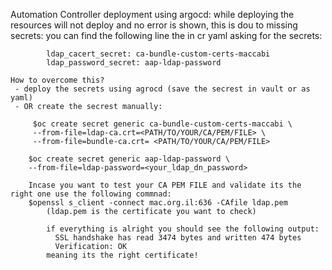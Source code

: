 Automation Controller deployment using argocd:
    while deploying the resources will not deploy and no error is shown, this is dou to missing secrets:
        you can find the following line the in cr yaml asking for the secrets:

            ldap_cacert_secret: ca-bundle-custom-certs-maccabi
            ldap_password_secret: aap-ldap-password

    How to overcome this? 
     - deploy the secrets using agrocd (save the secrest in vault or as yaml)
     - OR create the secrest manually:

         $oc create secret generic ca-bundle-custom-certs-maccabi \
         --from-file=ldap-ca.crt=<PATH/TO/YOUR/CA/PEM/FILE> \
         --from-file=bundle-ca.crt= <PATH/TO/YOUR/CA/PEM/FILE>

        $oc create secret generic aap-ldap-password \
        --from-file=ldap-password=<your_ldap_dn_password>

        Incase you want to test your CA PEM FILE and validate its the right one use the following commnad:
        $openssl s_client -connect mac.org.il:636 -CAfile ldap.pem 
            (ldap.pem is the certificate you want to check)

            if everything is alright you should see the following output:
              SSL handshake has read 3474 bytes and written 474 bytes
              Verification: OK
            meaning its the right certificate!
 